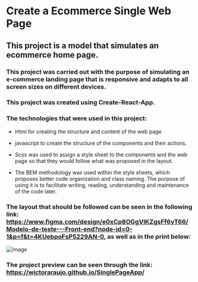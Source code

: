 # Create a Ecommerce Single Web Page

## This project is a model that simulates an ecommerce home page.

### This project was carried out with the purpose of simulating an e-commerce landing page that is responsive and adapts to all screen sizes on different devices.

### This project was created using Create-React-App.

### The technologies that were used in this project: 

* Html for creating the structure and content of the web page
* javascript to create the structure of the components and their actions.
* Scss was used to assign a style sheet to the components and the web page so that they would follow what was proposed in the layout.

* The BEM methodology was used within the style sheets, which proposes better code organization and class naming. The purpose of using it is to facilitate writing, reading, understanding and maintenance of the code later. 

### The layout that should be followed can be seen in the following link: <https://www.figma.com/design/e0xCp8OGgVlKZgsFf6yT66/Modelo-de-teste---Front-end?node-id=0-1&p=f&t=4KUebpoFsP5229AN-0>, as well as in the print below:

![image](https://github.com/user-attachments/assets/16629e9a-bcb0-48ee-9bb8-61c4e8e3fe01)


### The project preview can be seen through the link: <https://wictoraraujo.github.io/SinglePageApp/>
